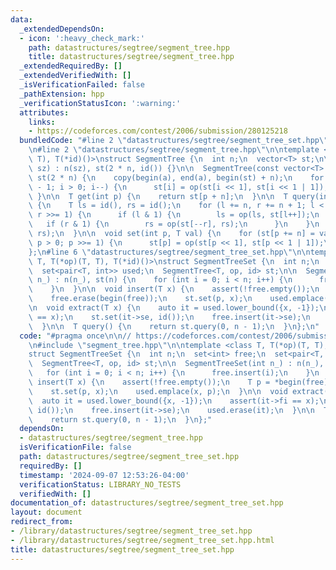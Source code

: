 ```yaml
---
data:
  _extendedDependsOn:
  - icon: ':heavy_check_mark:'
    path: datastructures/segtree/segment_tree.hpp
    title: datastructures/segtree/segment_tree.hpp
  _extendedRequiredBy: []
  _extendedVerifiedWith: []
  _isVerificationFailed: false
  _pathExtension: hpp
  _verificationStatusIcon: ':warning:'
  attributes:
    links:
    - https://codeforces.com/contest/2006/submission/280125218
  bundledCode: "#line 2 \"datastructures/segtree/segment_tree_set.hpp\"\n\n// https://codeforces.com/contest/2006/submission/280125218\n\
    \n#line 2 \"datastructures/segtree/segment_tree.hpp\"\n\ntemplate <class T, T(*op)(T,\
    \ T), T(*id)()>\nstruct SegmentTree {\n  int n;\n  vector<T> st;\n\n  SegmentTree(int\
    \ sz) : n(sz), st(2 * n, id()) {}\n\n  SegmentTree(const vector<T> &a) : n(sz(a)),\
    \ st(2 * n) {\n    copy(begin(a), end(a), begin(st) + n);\n    for (int i = n\
    \ - 1; i > 0; i--) {\n      st[i] = op(st[i << 1], st[i << 1 | 1]);\n    }\n \
    \ }\n\n  T get(int p) {\n    return st[p + n];\n  }\n\n  T query(int l, int r)\
    \ {\n    T ls = id(), rs = id();\n    for (l += n, r += n + 1; l < r; l >>= 1,\
    \ r >>= 1) {\n      if (l & 1) {\n        ls = op(ls, st[l++]);\n      }\n   \
    \   if (r & 1) {\n        rs = op(st[--r], rs);\n      }\n    }\n    return op(ls,\
    \ rs);\n  }\n\n  void set(int p, T val) {\n    for (st[p += n] = val, p >>= 1;\
    \ p > 0; p >>= 1) {\n      st[p] = op(st[p << 1], st[p << 1 | 1]);\n    }\n  }\n\
    };\n#line 6 \"datastructures/segtree/segment_tree_set.hpp\"\n\ntemplate <class\
    \ T, T(*op)(T, T), T(*id)()>\nstruct SegmentTreeSet {\n  int n;\n  set<int> free;\n\
    \  set<pair<T, int>> used;\n  SegmentTree<T, op, id> st;\n\n  SegmentTreeSet(int\
    \ n_) : n(n_), st(n) {\n    for (int i = 0; i < n; i++) {\n      free.insert(i);\n\
    \    }\n  }\n\n  void insert(T x) {\n    assert(!free.empty());\n    T p = *begin(free);\n\
    \    free.erase(begin(free));\n    st.set(p, x);\n    used.emplace(x, p);\n  }\n\
    \n  void extract(T x) {\n    auto it = used.lower_bound({x, -1});\n    assert(it->fi\
    \ == x);\n    st.set(it->se, id());\n    free.insert(it->se);\n    used.erase(it);\n\
    \  }\n\n  T query() {\n    return st.query(0, n - 1);\n  }\n};\n"
  code: "#pragma once\n\n// https://codeforces.com/contest/2006/submission/280125218\n\
    \n#include \"segment_tree.hpp\"\n\ntemplate <class T, T(*op)(T, T), T(*id)()>\n\
    struct SegmentTreeSet {\n  int n;\n  set<int> free;\n  set<pair<T, int>> used;\n\
    \  SegmentTree<T, op, id> st;\n\n  SegmentTreeSet(int n_) : n(n_), st(n) {\n \
    \   for (int i = 0; i < n; i++) {\n      free.insert(i);\n    }\n  }\n\n  void\
    \ insert(T x) {\n    assert(!free.empty());\n    T p = *begin(free);\n    free.erase(begin(free));\n\
    \    st.set(p, x);\n    used.emplace(x, p);\n  }\n\n  void extract(T x) {\n  \
    \  auto it = used.lower_bound({x, -1});\n    assert(it->fi == x);\n    st.set(it->se,\
    \ id());\n    free.insert(it->se);\n    used.erase(it);\n  }\n\n  T query() {\n\
    \    return st.query(0, n - 1);\n  }\n};"
  dependsOn:
  - datastructures/segtree/segment_tree.hpp
  isVerificationFile: false
  path: datastructures/segtree/segment_tree_set.hpp
  requiredBy: []
  timestamp: '2024-09-07 12:53:26-04:00'
  verificationStatus: LIBRARY_NO_TESTS
  verifiedWith: []
documentation_of: datastructures/segtree/segment_tree_set.hpp
layout: document
redirect_from:
- /library/datastructures/segtree/segment_tree_set.hpp
- /library/datastructures/segtree/segment_tree_set.hpp.html
title: datastructures/segtree/segment_tree_set.hpp
---
```

